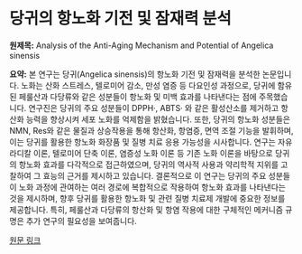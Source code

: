 # 당귀의 항노화 기전 및 잠재력 분석

**원제목:** Analysis of the Anti-Aging Mechanism and Potential of Angelica sinensis

**요약:** 본 연구는 당귀(Angelica sinensis)의 항노화 기전 및 잠재력을 분석한 논문입니다. 노화는 산화 스트레스, 텔로미어 감소, 만성 염증 등 다요인성 과정으로, 당귀에 함유된 페룰산과 다당류와 같은 성분들이 항노화 및 미백 효과를 나타낸다는 점에 주목했습니다.  연구진은 당귀의 주요 성분들이  DPPH·, ABTS· 와 같은 활성산소를 제거하고 항산화 능력을 향상시켜 세포 노화를 억제함을 밝혔습니다.  또한, 당귀의 항노화 성분들은 NMN, Res와 같은 물질과 상승작용을 통해 항산화, 항염증, 면역 조절 기능을 발휘하며, 이는 당귀를 활용한 항노화 화장품 및 질병 치료 응용 가능성을 시사합니다.  연구는  자유 라디칼 이론, 텔로미어 단축 이론, 염증성 노화 이론 등 기존 노화 이론을 바탕으로 당귀의 항노화 효과를 다각적으로 접근하였으며,  당귀의 역사적 사용과 약리학적 지위를 고찰하여  그 효능의 근거를 제시하고 있습니다.  결론적으로 이 연구는 당귀의 주요 성분들이 노화 과정에 관여하는 여러 경로에 복합적으로 작용하여 항노화 효과를 나타낸다는 것을 제시하며,  향후 당귀를 활용한 항노화 및 관련 질병 치료제 개발에 중요한 정보를 제공합니다.  특히,  페룰산과 다당류의 항산화 및 항염 작용에 대한 구체적인 메커니즘 규명은  추가 연구의 필요성을 보여줍니다.

[원문 링크](https://journal.whioce.com/index.php/apm/article/download/894/814)
